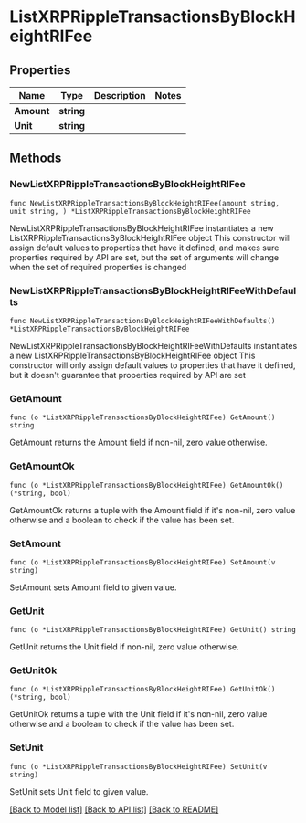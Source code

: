 # ListXRPRippleTransactionsByBlockHeightRIFee

## Properties

Name | Type | Description | Notes
------------ | ------------- | ------------- | -------------
**Amount** | **string** |  | 
**Unit** | **string** |  | 

## Methods

### NewListXRPRippleTransactionsByBlockHeightRIFee

`func NewListXRPRippleTransactionsByBlockHeightRIFee(amount string, unit string, ) *ListXRPRippleTransactionsByBlockHeightRIFee`

NewListXRPRippleTransactionsByBlockHeightRIFee instantiates a new ListXRPRippleTransactionsByBlockHeightRIFee object
This constructor will assign default values to properties that have it defined,
and makes sure properties required by API are set, but the set of arguments
will change when the set of required properties is changed

### NewListXRPRippleTransactionsByBlockHeightRIFeeWithDefaults

`func NewListXRPRippleTransactionsByBlockHeightRIFeeWithDefaults() *ListXRPRippleTransactionsByBlockHeightRIFee`

NewListXRPRippleTransactionsByBlockHeightRIFeeWithDefaults instantiates a new ListXRPRippleTransactionsByBlockHeightRIFee object
This constructor will only assign default values to properties that have it defined,
but it doesn't guarantee that properties required by API are set

### GetAmount

`func (o *ListXRPRippleTransactionsByBlockHeightRIFee) GetAmount() string`

GetAmount returns the Amount field if non-nil, zero value otherwise.

### GetAmountOk

`func (o *ListXRPRippleTransactionsByBlockHeightRIFee) GetAmountOk() (*string, bool)`

GetAmountOk returns a tuple with the Amount field if it's non-nil, zero value otherwise
and a boolean to check if the value has been set.

### SetAmount

`func (o *ListXRPRippleTransactionsByBlockHeightRIFee) SetAmount(v string)`

SetAmount sets Amount field to given value.


### GetUnit

`func (o *ListXRPRippleTransactionsByBlockHeightRIFee) GetUnit() string`

GetUnit returns the Unit field if non-nil, zero value otherwise.

### GetUnitOk

`func (o *ListXRPRippleTransactionsByBlockHeightRIFee) GetUnitOk() (*string, bool)`

GetUnitOk returns a tuple with the Unit field if it's non-nil, zero value otherwise
and a boolean to check if the value has been set.

### SetUnit

`func (o *ListXRPRippleTransactionsByBlockHeightRIFee) SetUnit(v string)`

SetUnit sets Unit field to given value.



[[Back to Model list]](../README.md#documentation-for-models) [[Back to API list]](../README.md#documentation-for-api-endpoints) [[Back to README]](../README.md)


